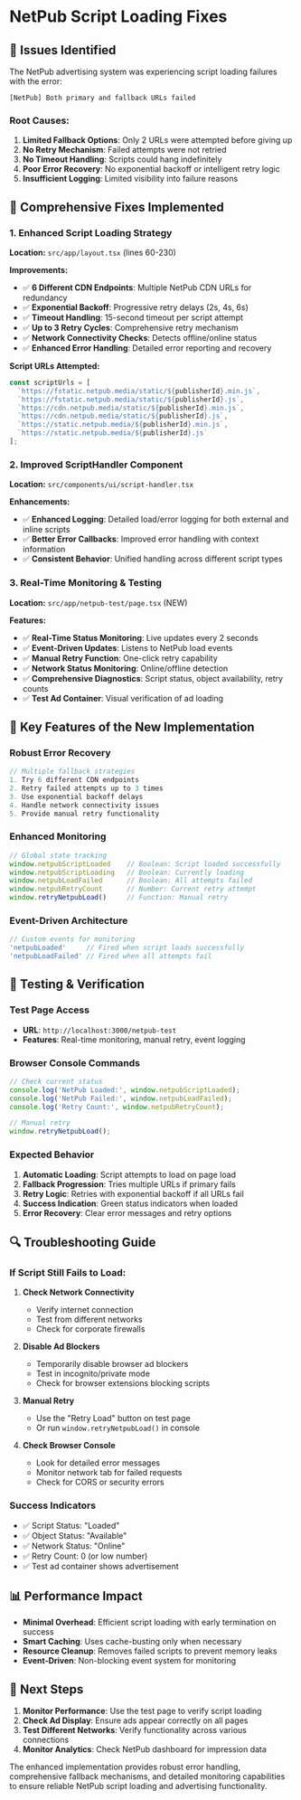 # NetPub Script Loading Fixes

## 🚨 **Issues Identified**

The NetPub advertising system was experiencing script loading failures with the error:
```
[NetPub] Both primary and fallback URLs failed
```

### **Root Causes:**
1. **Limited Fallback Options**: Only 2 URLs were attempted before giving up
2. **No Retry Mechanism**: Failed attempts were not retried
3. **No Timeout Handling**: Scripts could hang indefinitely
4. **Poor Error Recovery**: No exponential backoff or intelligent retry logic
5. **Insufficient Logging**: Limited visibility into failure reasons

## 🔧 **Comprehensive Fixes Implemented**

### **1. Enhanced Script Loading Strategy**

**Location:** `src/app/layout.tsx` (lines 60-230)

**Improvements:**
- ✅ **6 Different CDN Endpoints**: Multiple NetPub CDN URLs for redundancy
- ✅ **Exponential Backoff**: Progressive retry delays (2s, 4s, 6s)
- ✅ **Timeout Handling**: 15-second timeout per script attempt
- ✅ **Up to 3 Retry Cycles**: Comprehensive retry mechanism
- ✅ **Network Connectivity Checks**: Detects offline/online status
- ✅ **Enhanced Error Handling**: Detailed error reporting and recovery

**Script URLs Attempted:**
```javascript
const scriptUrls = [
  `https://fstatic.netpub.media/static/${publisherId}.min.js`,
  `https://fstatic.netpub.media/static/${publisherId}.js`,
  `https://cdn.netpub.media/static/${publisherId}.min.js`,
  `https://cdn.netpub.media/static/${publisherId}.js`,
  `https://static.netpub.media/${publisherId}.min.js`,
  `https://static.netpub.media/${publisherId}.js`
];
```

### **2. Improved ScriptHandler Component**

**Location:** `src/components/ui/script-handler.tsx`

**Enhancements:**
- ✅ **Enhanced Logging**: Detailed load/error logging for both external and inline scripts
- ✅ **Better Error Callbacks**: Improved error handling with context information
- ✅ **Consistent Behavior**: Unified handling across different script types

### **3. Real-Time Monitoring & Testing**

**Location:** `src/app/netpub-test/page.tsx` (NEW)

**Features:**
- ✅ **Real-Time Status Monitoring**: Live updates every 2 seconds
- ✅ **Event-Driven Updates**: Listens to NetPub load events
- ✅ **Manual Retry Function**: One-click retry capability
- ✅ **Network Status Monitoring**: Online/offline detection
- ✅ **Comprehensive Diagnostics**: Script status, object availability, retry counts
- ✅ **Test Ad Container**: Visual verification of ad loading

## 🎯 **Key Features of the New Implementation**

### **Robust Error Recovery**
```javascript
// Multiple fallback strategies
1. Try 6 different CDN endpoints
2. Retry failed attempts up to 3 times
3. Use exponential backoff delays
4. Handle network connectivity issues
5. Provide manual retry functionality
```

### **Enhanced Monitoring**
```javascript
// Global state tracking
window.netpubScriptLoaded    // Boolean: Script loaded successfully
window.netpubScriptLoading   // Boolean: Currently loading
window.netpubLoadFailed      // Boolean: All attempts failed
window.netpubRetryCount      // Number: Current retry attempt
window.retryNetpubLoad()     // Function: Manual retry
```

### **Event-Driven Architecture**
```javascript
// Custom events for monitoring
'netpubLoaded'     // Fired when script loads successfully
'netpubLoadFailed' // Fired when all attempts fail
```

## 🧪 **Testing & Verification**

### **Test Page Access**
- **URL**: `http://localhost:3000/netpub-test`
- **Features**: Real-time monitoring, manual retry, event logging

### **Browser Console Commands**
```javascript
// Check current status
console.log('NetPub Loaded:', window.netpubScriptLoaded);
console.log('NetPub Failed:', window.netpubLoadFailed);
console.log('Retry Count:', window.netpubRetryCount);

// Manual retry
window.retryNetpubLoad();
```

### **Expected Behavior**
1. **Automatic Loading**: Script attempts to load on page load
2. **Fallback Progression**: Tries multiple URLs if primary fails
3. **Retry Logic**: Retries with exponential backoff if all URLs fail
4. **Success Indication**: Green status indicators when loaded
5. **Error Recovery**: Clear error messages and retry options

## 🔍 **Troubleshooting Guide**

### **If Script Still Fails to Load:**

1. **Check Network Connectivity**
   - Verify internet connection
   - Test from different networks
   - Check for corporate firewalls

2. **Disable Ad Blockers**
   - Temporarily disable browser ad blockers
   - Test in incognito/private mode
   - Check for browser extensions blocking scripts

3. **Manual Retry**
   - Use the "Retry Load" button on test page
   - Or run `window.retryNetpubLoad()` in console

4. **Check Browser Console**
   - Look for detailed error messages
   - Monitor network tab for failed requests
   - Check for CORS or security errors

### **Success Indicators**
- ✅ Script Status: "Loaded"
- ✅ Object Status: "Available"
- ✅ Network Status: "Online"
- ✅ Retry Count: 0 (or low number)
- ✅ Test ad container shows advertisement

## 📊 **Performance Impact**

- **Minimal Overhead**: Efficient script loading with early termination on success
- **Smart Caching**: Uses cache-busting only when necessary
- **Resource Cleanup**: Removes failed scripts to prevent memory leaks
- **Event-Driven**: Non-blocking event system for monitoring

## 🚀 **Next Steps**

1. **Monitor Performance**: Use the test page to verify script loading
2. **Check Ad Display**: Ensure ads appear correctly on all pages
3. **Test Different Networks**: Verify functionality across various connections
4. **Monitor Analytics**: Check NetPub dashboard for impression data

The enhanced implementation provides robust error handling, comprehensive fallback mechanisms, and detailed monitoring capabilities to ensure reliable NetPub script loading and advertising functionality.
